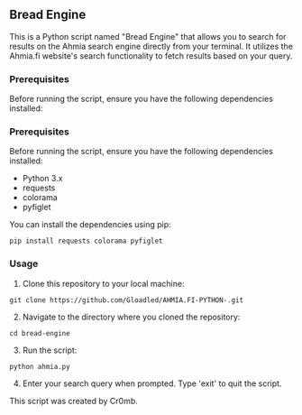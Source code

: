 

## Bread Engine
This is a Python script named "Bread Engine" that allows you to search for results on the Ahmia search engine directly from your terminal. 
It utilizes the Ahmia.fi website's search functionality to fetch results based on your query.

### Prerequisites
Before running the script, ensure you have the following dependencies installed:

### Prerequisites
Before running the script, ensure you have the following dependencies installed:

- Python 3.x
- requests
- colorama
- pyfiglet

You can install the dependencies using pip:
```
pip install requests colorama pyfiglet
```
### Usage
1. Clone this repository to your local machine:
```
git clone https://github.com/Gloadled/AHMIA.FI-PYTHON-.git
```
2. Navigate to the directory where you cloned the repository:
```
cd bread-engine
```
3. Run the script:
```
python ahmia.py
```
4. Enter your search query when prompted. Type 'exit' to quit the script.


This script was created by Cr0mb.


